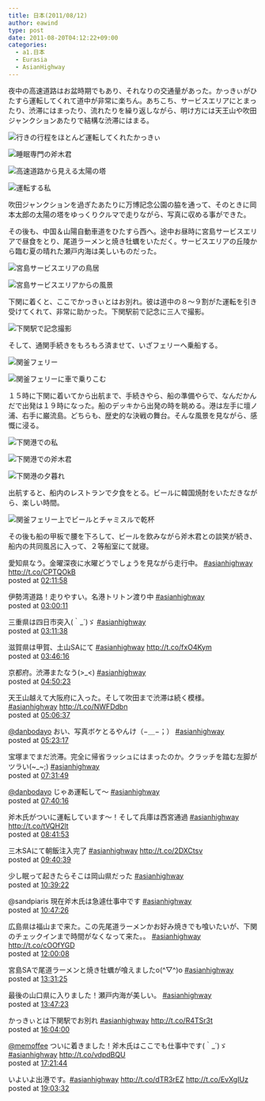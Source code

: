 ```yaml
---
title: 日本(2011/08/12)
author: eawind
type: post
date: 2011-08-20T04:12:22+09:00
categories:
  - a1.日本
  - Eurasia
  - AsianHighway
---
```

夜中の高速道路はお盆時期でもあり、それなりの交通量があった。かっきぃがひたすら運転してくれて道中が非常に楽ちん。あちこち、サービスエリアにとまったり、渋滞にはまったり、流れたりを繰り返しながら、明け方には天王山や吹田ジャンクションあたりで結構な渋滞にはまる。

![行きの行程をほとんど運転してくれたかっきぃ](/img/2011/08/CIMG16831.jpg)

![睡眠専門の斧木君](/img/2011/08/CIMG16841.jpg)

![高速道路から見える太陽の塔](/img/2011/08/CIMG16871.jpg)

![運転する私](/img/2011/08/CIMG16911.jpg)

吹田ジャンクションを過ぎたあたりに万博記念公園の脇を通って、そのときに岡本太郎の太陽の塔をゆっくりクルマで走りながら、写真に収める事ができた。

その後も、中国＆山陽自動車道をひたすら西へ。途中お昼時に宮島サービスエリアで昼食をとり、尾道ラーメンと焼き牡蠣をいただく。サービスエリアの丘陵から臨む夏の晴れた瀬戸内海は美しいものだった。

![宮島サービスエリアの鳥居](/img/2011/08/CIMG17011.jpg)

![宮島サービスエリアからの風景](/img/2011/08/CIMG16991.jpg)

下関に着くと、ここでかっきぃとはお別れ。彼は道中の８〜９割がた運転を引き受けてくれて、非常に助かった。下関駅前で記念に三人で撮影。

![下関駅で記念撮影](/img/2011/08/CIMG17031.jpg)

そして、通関手続きをもろもろ済ませて、いざフェリーへ乗船する。

![関釜フェリー](/img/2011/08/CIMG17121.jpg)

![関釜フェリーに車で乗りこむ](/img/2011/08/CIMG17131.jpg)

１５時に下関に着いてから出航まで、手続きやら、船の準備やらで、なんだかんだで出発は１９時になった。船のデッキから出発の時を眺める。港は左手に壇ノ浦、右手に巌流島。どちらも、歴史的な決戦の舞台。そんな風景を見ながら、感慨に浸る。

![下関港での私](/img/2011/08/CIMG17161.jpg)

![下関港での斧木君](/img/2011/08/CIMG17211.jpg)

![下関港の夕暮れ](/img/2011/08/CIMG17251.jpg)

出航すると、船内のレストランで夕食をとる。ビールに韓国焼酎をいただきながら、楽しい時間。

![関釜フェリー上でビールとチャミスルで乾杯](/img/2011/08/CIMG17261.jpg)

その後も船の甲板で腰を下ろして、ビールを飲みながら斧木君との談笑が続き、船内の共同風呂に入って、２等船室にて就寝。

<div class="tl-tweet">
  <p class="tl-text">
    愛知県なう。金曜深夜に水曜どうでしょうを見ながら走行中。 <a href="http://twitter.com/search?q=%23asianhighway" target="_blank">#asianhighway</a> <a href="http://t.co/CPTQOkB" target="_blank">http://t.co/CPTQOkB<br /> </a>posted at <a href="http://twitter.com/eawind/status/101702407846760448" target="_blank">02:11:58</a>
  </p>
</div>

<div class="tl-tweet">
  <p class="tl-text">
    伊勢湾道路！走りやすい。名港トリトン渡り中 <a href="http://twitter.com/search?q=%23asianhighway" target="_blank">#asianhighway<br /> </a>posted at <a href="http://twitter.com/eawind/status/101714544245743617" target="_blank">03:00:11</a>
  </p>
</div>

<div class="tl-tweet">
  <p class="tl-text">
    三重県は四日市突入(｀_´)ゞ <a href="http://twitter.com/search?q=%23asianhighway" target="_blank">#asianhighway<br /> </a>posted at <a href="http://twitter.com/eawind/status/101717425459961856" target="_blank">03:11:38</a>
  </p>
</div>

<div class="tl-tweet">
  <p class="tl-text">
    滋賀県は甲賀、土山SAにて <a href="http://twitter.com/search?q=%23asianhighway" target="_blank">#asianhighway</a> <a href="http://t.co/fxO4Kym" target="_blank">http://t.co/fxO4Kym<br /> </a>posted at <a href="http://twitter.com/eawind/status/101726142402265089" target="_blank">03:46:16</a>
  </p>
</div>

<div class="tl-tweet">
  <p class="tl-text">
    京都府。渋滞またなう(>_<) <a href="http://twitter.com/search?q=%23asianhighway" target="_blank">#asianhighway<br /> </a>posted at <a href="http://twitter.com/eawind/status/101742276233011200" target="_blank">04:50:23</a>
  </p>
</div>

<div class="tl-tweet">
  <p class="tl-text">
    天王山越えて大阪府に入った。そして吹田まで渋滞は続く模様。 <a href="http://twitter.com/search?q=%23asianhighway" target="_blank">#asianhighway</a> <a href="http://t.co/NWFDdbn" target="_blank">http://t.co/NWFDdbn<br /> </a>posted at <a href="http://twitter.com/eawind/status/101746359069188096" target="_blank">05:06:37</a>
  </p>
</div>

<div class="tl-tweet">
  <p class="tl-text">
    <a href="http://twitter.com/danbodayo" target="_blank">@danbodayo</a> おい、写真ボケとるやんけ（−＿−；） <a href="http://twitter.com/search?q=%23asianhighway" target="_blank">#asianhighway<br /> </a>posted at <a href="http://twitter.com/eawind/status/101750557206790144" target="_blank">05:23:17</a>
  </p>
</div>

<div class="tl-tweet">
  <p class="tl-text">
    宝塚までまだ渋滞。完全に帰省ラッシュにはまったのか。クラッチを踏む左脚がツラい(~_~;) <a href="http://twitter.com/search?q=%23asianhighway" target="_blank">#asianhighway<br /> </a>posted at <a href="http://twitter.com/eawind/status/101782903855386624" target="_blank">07:31:49</a>
  </p>
</div>

<div class="tl-tweet">
  <p class="tl-text">
    <a href="http://twitter.com/danbodayo" target="_blank">@danbodayo</a> じゃあ運転して〜 <a href="http://twitter.com/search?q=%23asianhighway" target="_blank">#asianhighway<br /> </a>posted at <a href="http://twitter.com/eawind/status/101785028882726912" target="_blank">07:40:16</a>
  </p>
</div>

<div class="tl-tweet">
  <p class="tl-text">
    斧木氏がついに運転しています〜！そして兵庫は西宮通過 <a href="http://twitter.com/search?q=%23asianhighway" target="_blank">#asianhighway</a> <a href="http://t.co/tVQH2lt" target="_blank">http://t.co/tVQH2lt<br /> </a>posted at <a href="http://twitter.com/eawind/status/101800533387509760" target="_blank">08:41:53</a>
  </p>
</div>

<div class="tl-tweet">
  <p class="tl-text">
    三木SAにて朝飯注入完了 <a href="http://twitter.com/search?q=%23asianhighway" target="_blank">#asianhighway</a> <a href="http://t.co/2DXCtsv" target="_blank">http://t.co/2DXCtsv<br /> </a>posted at <a href="http://twitter.com/eawind/status/101815325368139776" target="_blank">09:40:39</a>
  </p>
</div>

<div class="tl-tweet">
  <p class="tl-text">
    少し眠って起きたらそこは岡山県だった <a href="http://twitter.com/search?q=%23asianhighway" target="_blank">#asianhighway<br /> </a>posted at <a href="http://twitter.com/eawind/status/101830098747006976" target="_blank">10:39:22</a>
  </p>
</div>

<div class="tl-tweet">
  <p class="tl-text">
    @sandpiaris 現在斧木氏は急遽仕事中です <a href="http://twitter.com/search?q=%23asianhighway" target="_blank">#asianhighway<br /> </a>posted at <a href="http://twitter.com/eawind/status/101832128370716673" target="_blank">10:47:26</a>
  </p>
</div>

<div class="tl-tweet">
  <p class="tl-text">
    広島県は福山まで来た。この先尾道ラーメンかお好み焼きでも喰いたいが、下関のチェックインまで時間がなくなって来た。。 <a href="http://twitter.com/search?q=%23asianhighway" target="_blank">#asianhighway</a> <a href="http://t.co/cOOfYGD" target="_blank">http://t.co/cOOfYGD<br /> </a>posted at <a href="http://twitter.com/eawind/status/101850427393454081" target="_blank">12:00:08</a>
  </p>
</div>

<div class="tl-tweet">
  <p class="tl-text">
    宮島SAで尾道ラーメンと焼き牡蠣が喰えましたo(^▽^)o <a href="http://twitter.com/search?q=%23asianhighway" target="_blank">#asianhighway<br /> </a>posted at <a href="http://twitter.com/eawind/status/101873398732435457" target="_blank">13:31:25</a>
  </p>
</div>

<div class="tl-tweet">
  <p class="tl-text">
    最後の山口県に入りました！瀬戸内海が美しい。 <a href="http://twitter.com/search?q=%23asianhighway" target="_blank">#asianhighway<br /> </a>posted at <a href="http://twitter.com/eawind/status/101877415000809473" target="_blank">13:47:23</a>
  </p>
</div>

<div class="tl-tweet">
  <p class="tl-text">
    かっきぃとは下関駅でお別れ <a href="http://twitter.com/search?q=%23asianhighway" target="_blank">#asianhighway</a> <a href="http://t.co/R4TSr3t" target="_blank">http://t.co/R4TSr3t<br /> </a>posted at <a href="http://twitter.com/eawind/status/101911796285308928" target="_blank">16:04:00</a>
  </p>
</div>

<div class="tl-tweet">
  <p class="tl-text">
    <a href="http://twitter.com/memoffee" target="_blank">@memoffee</a> ついに着きました！斧木氏はここでも仕事中です(｀_´)ゞ <a href="http://twitter.com/search?q=%23asianhighway" target="_blank">#asianhighway</a> <a href="http://t.co/vdpdBQU" target="_blank">http://t.co/vdpdBQU<br /> </a>posted at <a href="http://twitter.com/eawind/status/101931359467094016" target="_blank">17:21:44</a>
  </p>
</div>

<div class="tl-tweet">
  <p class="tl-text">
    いよいよ出港です。<a href="http://twitter.com/search?q=%23asianhighway" target="_blank">#asianhighway</a> <a href="http://t.co/dTR3rEZ" target="_blank">http://t.co/dTR3rEZ</a> <a href="http://t.co/EvXgIUz" target="_blank">http://t.co/EvXgIUz<br /> </a>posted at <a href="http://twitter.com/eawind/status/101956976656916480" target="_blank">19:03:32</a>
  </p>
</div>
